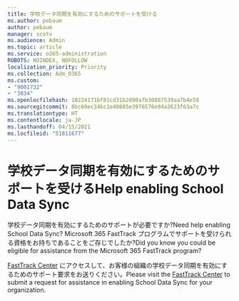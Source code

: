 ```yaml
---
title: 学校データ同期を有効にするためのサポートを受ける
ms.author: pebaum
author: pebaum
manager: scotv
ms.audience: Admin
ms.topic: article
ms.service: o365-administration
ROBOTS: NOINDEX, NOFOLLOW
localization_priority: Priority
ms.collection: Adm_O365
ms.custom:
- "9001732"
- "3834"
ms.openlocfilehash: 10224171bf81cd31b2d90afb30887539aa7b4e58
ms.sourcegitcommit: 8bc60ec34bc1e40685e3976576e04a2623f63a7c
ms.translationtype: HT
ms.contentlocale: ja-JP
ms.lasthandoff: 04/15/2021
ms.locfileid: "51811677"
---
```

# <a name="help-enabling-school-data-sync"></a><span data-ttu-id="3c155-102">学校データ同期を有効にするためのサポートを受ける</span><span class="sxs-lookup"><span data-stu-id="3c155-102">Help enabling School Data Sync</span></span>

<span data-ttu-id="3c155-103">学校データ同期を有効にするためのサポートが必要ですか?</span><span class="sxs-lookup"><span data-stu-id="3c155-103">Need help enabling School Data Sync?</span></span> <span data-ttu-id="3c155-104">Microsoft 365 FastTrack プログラムでサポートを受けられる資格をお持ちであることをご存じでしたか?</span><span class="sxs-lookup"><span data-stu-id="3c155-104">Did you know you could be eligible for assistance from the Microsoft 365 FastTrack program?</span></span>

<span data-ttu-id="3c155-105">[FastTrack Center](https://www.microsoft.com/fasttrack) にアクセスして、お客様の組織の学校データ同期を有効にするためのサポート要求をお送りください。</span><span class="sxs-lookup"><span data-stu-id="3c155-105">Please visit the [FastTrack Center](https://www.microsoft.com/fasttrack) to submit a request for assistance in enabling School Data Sync for your organization.</span></span>
